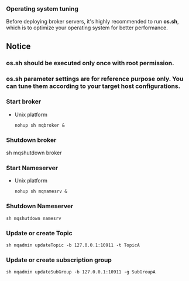 ### Operating system tuning

Before deploying broker servers, it's highly recommended to run **os.sh**, which is to optimize your operating system for better performance.

## Notice

### os.sh should be executed only once with root permission.
### os.sh parameter settings are for reference purpose only. You can tune them according to your target host configurations.


### Start broker

* Unix platform

  `nohup sh mqbroker &`

### Shutdown broker

  sh mqshutdown broker

### Start Nameserver

* Unix platform

  `nohup sh mqnamesrv &`

### Shutdown Nameserver

    sh mqshutdown namesrv

### Update or create Topic

    sh mqadmin updateTopic -b 127.0.0.1:10911 -t TopicA

### Update or create subscription group

    sh mqadmin updateSubGroup -b 127.0.0.1:10911 -g SubGroupA
